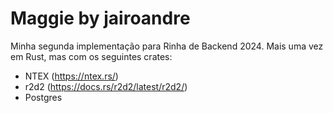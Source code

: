 # Maggie by jairoandre

Minha segunda implementação para Rinha de Backend 2024. Mais uma vez em Rust, mas com os seguintes crates:

- NTEX (https://ntex.rs/)
- r2d2 (https://docs.rs/r2d2/latest/r2d2/)
- Postgres


